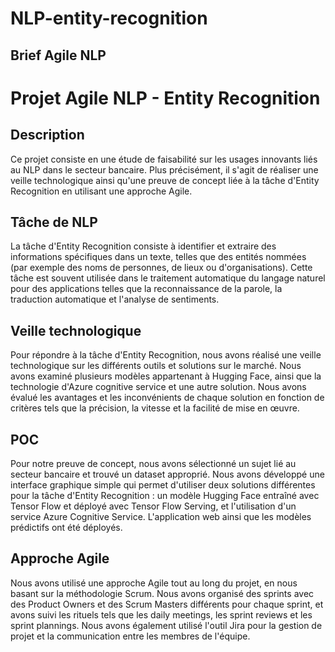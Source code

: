 # NLP-entity-recognition
Brief Agile NLP
---

# Projet Agile NLP - Entity Recognition
## Description
Ce projet consiste en une étude de faisabilité sur les usages innovants liés au NLP dans le secteur bancaire. Plus précisément, il s'agit de réaliser une veille technologique ainsi qu'une preuve de concept liée à la tâche d'Entity Recognition en utilisant une approche Agile.

## Tâche de NLP
La tâche d'Entity Recognition consiste à identifier et extraire des informations spécifiques dans un texte, telles que des entités nommées (par exemple des noms de personnes, de lieux ou d'organisations). Cette tâche est souvent utilisée dans le traitement automatique du langage naturel pour des applications telles que la reconnaissance de la parole, la traduction automatique et l'analyse de sentiments.

## Veille technologique
Pour répondre à la tâche d'Entity Recognition, nous avons réalisé une veille technologique sur les différents outils et solutions sur le marché. Nous avons examiné plusieurs modèles appartenant à Hugging Face, ainsi que la technologie d'Azure cognitive service et une autre solution. Nous avons évalué les avantages et les inconvénients de chaque solution en fonction de critères tels que la précision, la vitesse et la facilité de mise en œuvre.

## POC
Pour notre preuve de concept, nous avons sélectionné un sujet lié au secteur bancaire et trouvé un dataset approprié. Nous avons développé une interface graphique simple qui permet d'utiliser deux solutions différentes pour la tâche d'Entity Recognition : un modèle Hugging Face entraîné avec Tensor Flow et déployé avec Tensor Flow Serving, et l'utilisation d'un service Azure Cognitive Service. L'application web ainsi que les modèles prédictifs ont été déployés.

## Approche Agile
Nous avons utilisé une approche Agile tout au long du projet, en nous basant sur la méthodologie Scrum. Nous avons organisé des sprints avec des Product Owners et des Scrum Masters différents pour chaque sprint, et avons suivi les rituels tels que les daily meetings, les sprint reviews et les sprint plannings. Nous avons également utilisé l'outil Jira pour la gestion de projet et la communication entre les membres de l'équipe.
